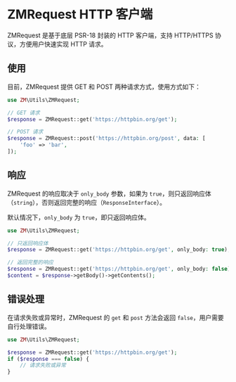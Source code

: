 # ZMRequest HTTP 客户端

ZMRequest 是基于底层 PSR-18 封装的 HTTP 客户端，支持 HTTP/HTTPS 协议，方便用户快速实现 HTTP 请求。

## 使用

目前，ZMRequest 提供 GET 和 POST 两种请求方式，使用方式如下：

```php
use ZM\Utils\ZMRequest;

// GET 请求
$response = ZMRequest::get('https://httpbin.org/get');

// POST 请求
$response = ZMRequest::post('https://httpbin.org/post', data: [
    'foo' => 'bar',
]);
```

## 响应

ZMRequest 的响应取决于 `only_body` 参数，如果为 `true`，则只返回响应体（`string`），否则返回完整的响应（`ResponseInterface`）。

默认情况下，`only_body` 为 `true`，即只返回响应体。

```php
use ZM\Utils\ZMRequest;

// 只返回响应体
$response = ZMRequest::get('https://httpbin.org/get', only_body: true);

// 返回完整的响应
$response = ZMRequest::get('https://httpbin.org/get', only_body: false);
$content = $response->getBody()->getContents();
```

## 错误处理

在请求失败或异常时，ZMRequest 的 `get` 和 `post` 方法会返回 `false`，用户需要自行处理错误。

```php
use ZM\Utils\ZMRequest;

$response = ZMRequest::get('https://httpbin.org/get');
if ($response === false) {
    // 请求失败或异常
}
```
